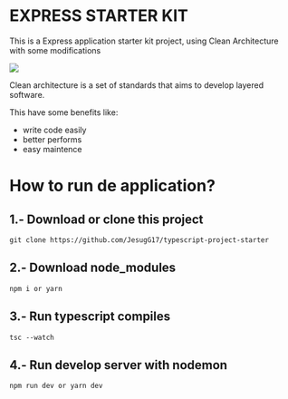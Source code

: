 # EXPRESS STARTER KIT

This is a Express application starter kit project, using Clean Architecture with some modifications

<img src="https://res.cloudinary.com/dvwx1abhq/image/upload/v1693117266/qadvbgtuj4r47lvln1db.webp" />

Clean architecture is a set of standards that aims to develop layered software.

This have some benefits like:
  * write code easily
  * better performs
  * easy maintence

# How to run de application?

## 1.- Download or clone this project
~~~
git clone https://github.com/JesugG17/typescript-project-starter
~~~

## 2.- Download node_modules
~~~
npm i or yarn
~~~

## 3.- Run typescript compiles
~~~
tsc --watch
~~~

## 4.- Run develop server with nodemon
~~~
npm run dev or yarn dev
~~~